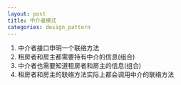 ```yaml
---
layout: post
title: 中介者模式
categories: design_pattern
---
```


1.  中介者接口申明一个联络方法
2.  租房者和房主都需要持有中介的信息(组合)
3.  中介者也需要知道租房者和房主的信息(组合)
4.  租房者和房主的联络方法实际上都会调用中介的联络方法
